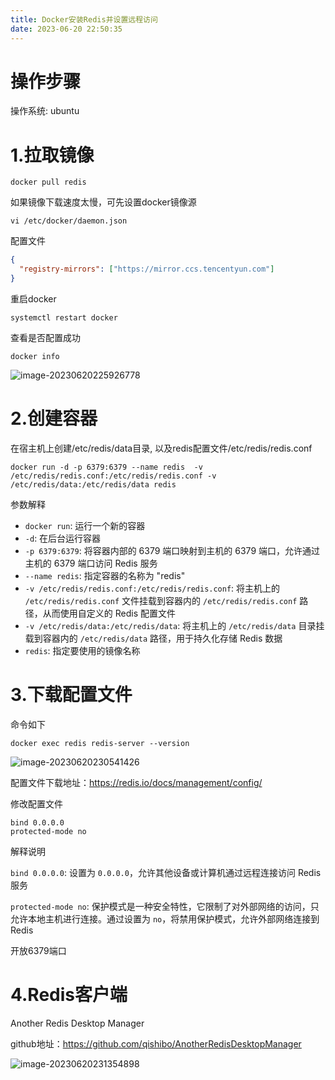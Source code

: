```yaml
---
title: Docker安装Redis并设置远程访问
date: 2023-06-20 22:50:35
---
```


# 操作步骤

操作系统: ubuntu

# 1.拉取镜像

```
docker pull redis
```

如果镜像下载速度太慢，可先设置docker镜像源

```
vi /etc/docker/daemon.json
```

配置文件

```json
{
  "registry-mirrors": ["https://mirror.ccs.tencentyun.com"]
}
```

重启docker

```
systemctl restart docker
```

查看是否配置成功

```
docker info
```

![image-20230620225926778](http://cxy-csx.top/image-20230620225926778.png)

# 2.创建容器

在宿主机上创建/etc/redis/data目录, 以及redis配置文件/etc/redis/redis.conf

```
docker run -d -p 6379:6379 --name redis  -v /etc/redis/redis.conf:/etc/redis/redis.conf -v /etc/redis/data:/etc/redis/data redis
```

参数解释

- `docker run`: 运行一个新的容器
- `-d`: 在后台运行容器
- `-p 6379:6379`: 将容器内部的 6379 端口映射到主机的 6379 端口，允许通过主机的 6379 端口访问 Redis 服务
- `--name redis`: 指定容器的名称为 "redis"
- `-v /etc/redis/redis.conf:/etc/redis/redis.conf`: 将主机上的 `/etc/redis/redis.conf` 文件挂载到容器内的 `/etc/redis/redis.conf` 路径，从而使用自定义的 Redis 配置文件
- `-v /etc/redis/data:/etc/redis/data`: 将主机上的 `/etc/redis/data` 目录挂载到容器内的 `/etc/redis/data` 路径，用于持久化存储 Redis 数据
- `redis`: 指定要使用的镜像名称

# 3.下载配置文件

命令如下

```
docker exec redis redis-server --version
```

![image-20230620230541426](http://cxy-csx.top/image-20230620230541426.png)

配置文件下载地址：https://redis.io/docs/management/config/

修改配置文件

```
bind 0.0.0.0
protected-mode no
```

解释说明

`bind 0.0.0.0`:  设置为 `0.0.0.0`，允许其他设备或计算机通过远程连接访问 Redis 服务

`protected-mode no`:  保护模式是一种安全特性，它限制了对外部网络的访问，只允许本地主机进行连接。通过设置为 `no`，将禁用保护模式，允许外部网络连接到 Redis

开放6379端口

# 4.Redis客户端

Another Redis Desktop Manager

github地址：https://github.com/qishibo/AnotherRedisDesktopManager

![image-20230620231354898](http://cxy-csx.top/image-20230620231354898.png)
